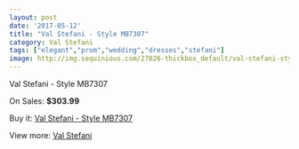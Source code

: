 ```yaml
---
layout: post
date: '2017-05-12'
title: "Val Stefani - Style MB7307"
category: Val Stefani
tags: ["elegant","prom","wedding","dresses","stefani"]
image: http://img.sequinious.com/27026-thickbox_default/val-stefani-style-mb7307.jpg
---
```

Val Stefani - Style MB7307

On Sales: **$303.99**
<a href="https://www.sequinious.com/val-stefani/7839-val-stefani-style-mb7307.html"><amp-img layout="responsive" width="600" height="600" src="//img.sequinious.com/27026-thickbox_default/val-stefani-style-mb7307.jpg" alt="Val Stefani - Style MB7307 0" /></a>
<a href="https://www.sequinious.com/val-stefani/7839-val-stefani-style-mb7307.html"><amp-img layout="responsive" width="600" height="600" src="//img.sequinious.com/27027-thickbox_default/val-stefani-style-mb7307.jpg" alt="Val Stefani - Style MB7307 1" /></a>

Buy it: [Val Stefani - Style MB7307](https://www.sequinious.com/val-stefani/7839-val-stefani-style-mb7307.html "Val Stefani - Style MB7307")

View more: [Val Stefani](https://www.sequinious.com/69-Val-Stefani "Val Stefani")